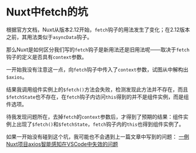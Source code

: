 # Nuxt中fetch的坑

根据官方文档，Nuxt从版本2.12开始，`fetch`钩子的用法发生了变化；在2.12版本之前，其用法类似于`asyncData`钩子。

那么Nuxt是如何区分我们写的`fetch`钩子是新用法还是旧用法呢——取决于`fetch`钩子的定义是否具有`context`参数。

一开始我没有注意这一点，向`fetch`钩子中传入了`context`参数，试图从中解构出`$axios`。

结果我调用组件实例上的`$fetch()`方法会失败，检测发现此方法并不存在，而且`$fetchState`也不存在，在`fetch`钩子内访问`this`得到的并不是组件实例，而是组件选项。

待我发现问题所在，去掉`fetch`的`context`参数后，才得到了预期的结果：组件实例上出现了`$fetch()`和`$fetchState`，`fetch`钩子内的`this`也得到组件实例了。

如果一开始没有碰到这个坑，我可能也不会遇到上一篇文章中写到的问题：
[一例Nuxt项目axios智能感知在VSCode中失效的问题](一例Nuxt项目axios智能感知在VSCode中失效的问题.md)